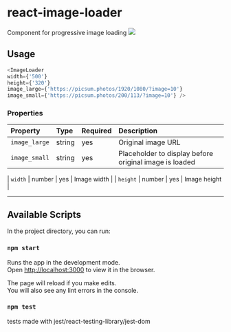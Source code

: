 # react-image-loader
Component for progressive image loading
![](video_libonlinevideocutterc.gif)

## Usage
```javascript
<ImageLoader 
width={'500'} 
height={'320'}  
image_large={'https://picsum.photos/1920/1080/?image=10'} 
image_small={'https://picsum.photos/200/113/?image=10'} /> 

```

### Properties

| Property   | Type      | Required | Description                                                                                                                                                                                                                              |
| :--------- | :-------- | :------- | :--------------------------------------------------------------------------------------------------------------------------------------------------------------------------------------------------------------------------------------- |
| `image_large`      | string    | yes      | Original image URL                                                                                                                                                                                                                                |
| `image_small`      | string    | yes      | Placeholder to display before original image is loaded                                                                                                                                                                                                                               |

| `width`    | number    | yes      | Image width                                                                                                                                                                                                                              |
| `height`   | number    | yes      | Image height                                                                                                                                                                                                                             |


---

## Available Scripts

In the project directory, you can run:

### `npm start`

Runs the app in the development mode.<br>
Open [http://localhost:3000](http://localhost:3000) to view it in the browser.

The page will reload if you make edits.<br>
You will also see any lint errors in the console.

### `npm test`
tests made with jest/react-testing-library/jest-dom

